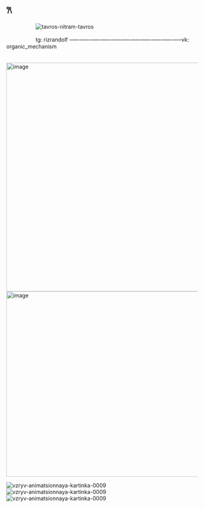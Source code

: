 ## 𐙚 
ㅤㅤㅤㅤㅤㅤ![tavros-nitram-tavros](https://github.com/user-attachments/assets/66ed31e9-c652-40e4-8e1d-ce141ff03420)

ㅤㅤㅤㅤㅤㅤtg: rizrandolf
⸺⸺⸺⸺⸺⸺⸺⸺⸺⸺⸺vk: organic_mechanism


ㅤㅤ<img width="655" height="601" alt="image" src="https://github.com/user-attachments/assets/a5fbe67d-e72f-4dfb-a06e-e006cd70cf9b" />
<img width="735" height="487" alt="image" src="https://github.com/user-attachments/assets/f3e5db7b-c7c7-490a-9cca-473a5f0093f4" />




![vzryv-animatsionnaya-kartinka-0009](https://github.com/user-attachments/assets/0c6c06d6-bddc-4a47-9fe5-641ea6c1d319)![vzryv-animatsionnaya-kartinka-0009](https://github.com/user-attachments/assets/0c6c06d6-bddc-4a47-9fe5-641ea6c1d319)![vzryv-animatsionnaya-kartinka-0009](https://github.com/user-attachments/assets/0c6c06d6-bddc-4a47-9fe5-641ea6c1d319)




<!--
**TheGardenLurkin/TheGardenLurkin** is a ✨ _special_ ✨ repository because its `README.md` (this file) appears on your GitHub profile.

Here are some ideas to get you started:

- 🔭 I’m currently working on ...
- 🌱 I’m currently learning ...
- 👯 I’m looking to collaborate on ...
- 🤔 I’m looking for help with ...
- 💬 Ask me about ...
- 📫 How to reach me: ...
- 😄 Pronouns: ...
- ⚡ Fun fact: ...
-->
